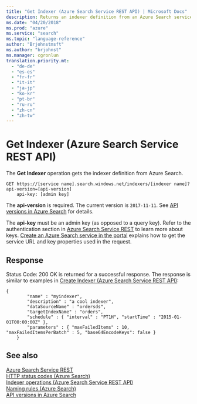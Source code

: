 ```yaml
---
title: "Get Indexer (Azure Search Service REST API) | Microsoft Docs"
description: Returns an indexer definition from an Azure Search service.
ms.date: "04/20/2018"
ms.prod: "azure"
ms.service: "search"
ms.topic: "language-reference"
author: "Brjohnstmsft"
ms.author: "brjohnst"
ms.manager: cgronlun
translation.priority.mt:
  - "de-de"
  - "es-es"
  - "fr-fr"
  - "it-it"
  - "ja-jp"
  - "ko-kr"
  - "pt-br"
  - "ru-ru"
  - "zh-cn"
  - "zh-tw"
---
```

# Get Indexer (Azure Search Service REST API)
  The **Get Indexer** operation gets the indexer definition from Azure Search.  

```  
GET https://[service name].search.windows.net/indexers/[indexer name]?api-version=[api-version]  
    api-key: [admin key]  
```  

 The **api-version** is required. The current version is `2017-11-11`. See [API versions in Azure Search](https://go.microsoft.com/fwlink/?linkid=834796) for details.

 The **api-key** must be an admin key (as opposed to a query key). Refer to the authentication section in [Azure Search Service REST](index.md) to learn more about keys. [Create an Azure Search service in the portal](https://azure.microsoft.com/documentation/articles/search-create-service-portal/) explains how to get the service URL and key properties used in the request.  

## Response  
 Status Code: 200 OK is returned for a successful response. The response is similar to examples in [Create Indexer &#40;Azure Search Service REST API&#41;](create-indexer.md):  

```  
{  
        "name" : "myindexer",  
        "description" : "a cool indexer",  
        "dataSourceName" : "ordersds",  
        "targetIndexName" : "orders",  
        "schedule" : { "interval" : "PT1H", "startTime" : "2015-01-01T00:00:00Z" },  
        "parameters" : { "maxFailedItems" : 10, "maxFailedItemsPerBatch" : 5, "base64EncodeKeys": false }  
    }  
```  

## See also  
 [Azure Search Service REST](index.md)   
 [HTTP status codes &#40;Azure Search&#41;](http-status-codes.md)   
 [Indexer operations &#40;Azure Search Service REST API&#41;](indexer-operations.md)   
 [Naming rules &#40;Azure Search&#41;](naming-rules.md)   
 [API versions in Azure Search](https://go.microsoft.com/fwlink/?linkid=834796)  
